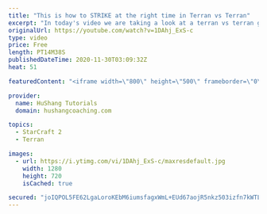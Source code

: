 ```yaml
---
title: "This is how to STRIKE at the right time in Terran vs Terran"
excerpt: "In today's video we are taking a look at a terran vs terran game I played that showcases some patience and how I like to calculate when it's the correct time to attack!  Coaching -------------------------------------------------------------------------- Website: https://www.hushangcoaching.com  Interested"
originalUrl: https://youtube.com/watch?v=1DAhj_ExS-c
type: video
price: Free
length: PT14M38S
publishedDateTime: 2020-11-30T03:09:32Z
heat: 51

featuredContent: "<iframe width=\"800\" height=\"500\" frameborder=\"0\" src=\"https://www.youtube.com/embed/1DAhj_ExS-c\" allow=\"accelerometer; autoplay; encrypted-media; gyroscope; picture-in-picture\" allowfullscreen></iframe>"

provider:
  name: HuShang Tutorials
  domain: hushangcoaching.com

topics:
  - StarCraft 2
  - Terran

images:
  - url: https://i.ytimg.com/vi/1DAhj_ExS-c/maxresdefault.jpg
    width: 1280
    height: 720
    isCached: true

secured: "joIQPOL5FE62LgaLoroKEbM6iumsfagxWmL+EUd67aojR5nkz503izfn7kWTLHnq0jG1MPPkFzBhHi2kLD2PzrSMcVNajADBV3ORHmTv5dbTFhdf15d9tYsGGS6NEQRoNRfn3JLsEPg3B0tTE8gubR2/XjcgMjFbnwhHGfuB4bxXNsii+cVJ79TumOA96/Tks4W+JDcJDalC4RClBcjFKn4DHW25Mmh4c9368/aEExOurKJuxhTKkxlAF7M0OdaGiH6ntQuNcCchc0nw7oVEbkGItCmY2SAsOYhEReGgwCB9AUHXojdlgl9qYw9ml1dt3hDQ+HXEpsORwfNw1w3BM6kd8rnoe3jb+ps97swguUsdMXx5SabHoYSLM4PzxQFRjJk2Zwt+aMudWWOVhPQxrJ0SlD0BEfX288GVZ/Vx6qY=;MyGJdES+caUPJeg+n7T/aQ=="
---
```


